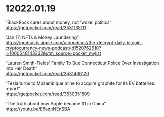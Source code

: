 # 12022.01.19


“BlackRock cares about money, not 'woke' politics”  
https://getpocket.com/read/3531135111  


“Jan 17: NFTs & Money Laundering”  
https://podcasts.apple.com/us/podcast/the-decrypt-daily-bitcoin-cryptocurrency-news-podcast/id1520762610?i=1000548143332&utm_source=pocket_mylist  


“Lauren Smith-Fields' Family To Sue Connecticut Police Over Investigation Into Her Death”  
https://getpocket.com/read/3531436120  


“Tesla turns to Mozambique mine to acquire graphite for its EV batteries: report”  
https://getpocket.com/read/3530351509  


“The truth about how Apple became #1 in China”  
https://youtu.be/E5aqnNEnSBA  
